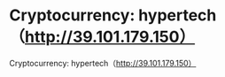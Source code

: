 # Cryptocurrency: hypertech（http://39.101.179.150）

Cryptocurrency: hypertech（http://39.101.179.150）